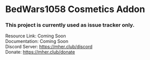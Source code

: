 # BedWars1058 Cosmetics Addon

### This project is currently used as issue tracker only.

Resource Link: Coming Soon <br>
Documentation: Coming Soon <br>
Discord Server: https://mher.club/discord </br>
Donate: https://mher.club/donate
